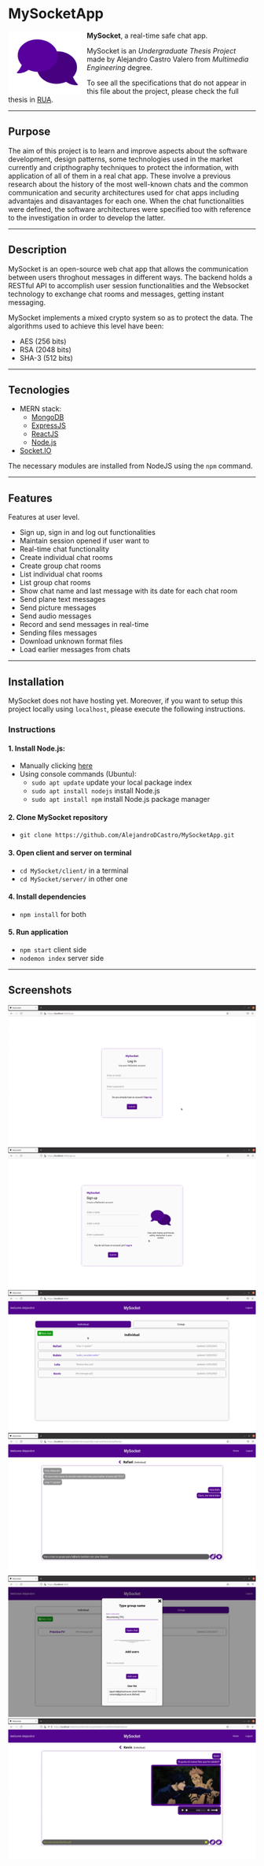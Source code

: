 # MySocketApp
<img src="https://github.com/AlejandroDCastro/MySocketApp/blob/main/pics/talk.png" alt="Picture 1" width="160" align="left">

**MySocket**, a real-time safe chat app.

MySocket is an *Undergraduate Thesis Project* made by Alejandro Castro Valero from *Multimedia Engineering* degree.

To see all the specifications that do not appear in this file about the project, please check the full thesis in [RUA](http://rua.ua.es/dspace/handle/10045/126905).

***

## Purpose
The aim of this project is to learn and improve aspects about the software development, design patterns, some technologies used in the market currently and cripthography techniques to protect the information, with application of all of them in a real chat app. These involve a previous research about the history of the most well-known chats and the common communication and security architectures used for chat apps including advantajes and disavantages for each one. When the chat functionalities were defined, the software architectures were specified too with reference to the investigation in order to develop the latter.

***

## Description
MySocket is an open-source web chat app that allows the communication between users throghout messages in different ways. The backend holds a RESTful API to accomplish user session functionalities and the Websocket technology to exchange chat rooms and messages, getting instant messaging.

MySocket implements a mixed crypto system so as to protect the data. The algorithms used to achieve this level have been:
* AES (256 bits)
* RSA (2048 bits)
* SHA-3 (512 bits)

***

## Tecnologies
* MERN stack:
  * [MongoDB](https://www.mongodb.com/)
  * [ExpressJS](http://expressjs.com/)
  * [ReactJS](https://reactjs.org/)
  * [Node.js](https://nodejs.org/en/)
* [Socket.IO](https://socket.io/)

The necessary modules are installed from NodeJS using the `npm` command.

***

## Features
Features at user level.
* Sign up, sign in and log out functionalities
* Maintain session opened if user want to
* Real-time chat functionality
* Create individual chat rooms
* Create group chat rooms
* List individual chat rooms
* List group chat rooms
* Show chat name and last message with its date for each chat room
* Send plane text messages
* Send picture messages
* Send audio messages
* Record and send messages in real-time
* Sending files messages
* Download unknown format files
* Load earlier messages from chats

***

## Installation
MySocket does not have hosting yet. Moreover, if you want to setup this project locally using `localhost`, please execute the following instructions.
### Instructions
#### 1. Install Node.js:
* Manually clicking [here](https://nodejs.org/en/download/)
* Using console commands (Ubuntu):
  * `sudo apt update` update your local package index
  * `sudo apt install nodejs` install Node.js
  * `sudo apt install npm` install Node.js package manager
#### 2. Clone MySocket repository
* `git clone https://github.com/AlejandroDCastro/MySocketApp.git`
#### 3. Open client and server on terminal
* `cd MySocket/client/` in a terminal
* `cd MySocket/server/` in other one
#### 4. Install dependencies
* `npm install` for both
#### 5. Run application
* `npm start` client side
* `nodemon index` server side

***

## Screenshots

<img src="https://github.com/AlejandroDCastro/MySocketApp/blob/main/pics/pic1.png" alt="Picture 1">
<br>
<img src="https://github.com/AlejandroDCastro/MySocketApp/blob/main/pics/pic2.png" alt="Picture 2">
<br>
<img src="https://github.com/AlejandroDCastro/MySocketApp/blob/main/pics/pic3.png" alt="Picture 3">
<br>
<img src="https://github.com/AlejandroDCastro/MySocketApp/blob/main/pics/pic4.png" alt="Picture 4">
<br>
<img src="https://github.com/AlejandroDCastro/MySocketApp/blob/main/pics/pic5.png" alt="Picture 5">
<br>
<img src="https://github.com/AlejandroDCastro/MySocketApp/blob/main/pics/pic6.png" alt="Picture 6">
